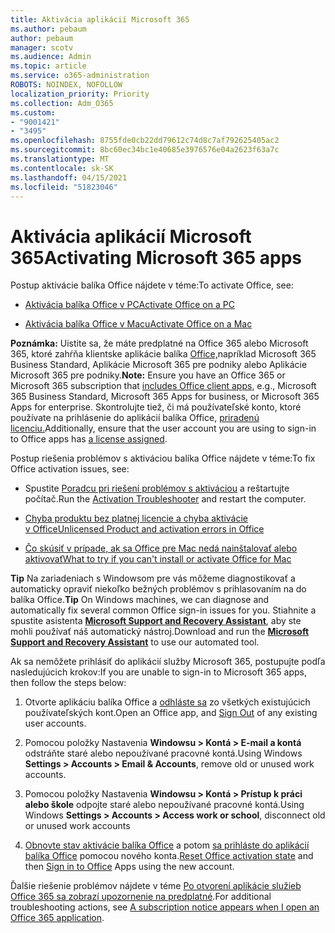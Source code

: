 ```yaml
---
title: Aktivácia aplikácií Microsoft 365
ms.author: pebaum
author: pebaum
manager: scotv
ms.audience: Admin
ms.topic: article
ms.service: o365-administration
ROBOTS: NOINDEX, NOFOLLOW
localization_priority: Priority
ms.collection: Adm_O365
ms.custom:
- "9001421"
- "3495"
ms.openlocfilehash: 8755fde0cb22dd79612c74d8c7af792625405ac2
ms.sourcegitcommit: 8bc60ec34bc1e40685e3976576e04a2623f63a7c
ms.translationtype: MT
ms.contentlocale: sk-SK
ms.lasthandoff: 04/15/2021
ms.locfileid: "51823046"
---
```

# <a name="activating-microsoft-365-apps"></a><span data-ttu-id="86032-102">Aktivácia aplikácií Microsoft 365</span><span class="sxs-lookup"><span data-stu-id="86032-102">Activating Microsoft 365 apps</span></span>

<span data-ttu-id="86032-103">Postup aktivácie balíka Office nájdete v téme:</span><span class="sxs-lookup"><span data-stu-id="86032-103">To activate Office, see:</span></span>

- [<span data-ttu-id="86032-104">Aktivácia balíka Office v PC</span><span class="sxs-lookup"><span data-stu-id="86032-104">Activate Office on a PC</span></span>](https://support.office.com/article/activate-office-5bd38f38-db92-448b-a982-ad170b1e187e) 

- [<span data-ttu-id="86032-105">Aktivácia balíka Office v Macu</span><span class="sxs-lookup"><span data-stu-id="86032-105">Activate Office on a Mac</span></span>](https://support.office.com/article/activate-office-for-mac-7f6646b1-bb14-422a-9ad4-a53410fcefb2)

<span data-ttu-id="86032-106">**Poznámka:**  Uistite sa, že máte predplatné na Office 365 alebo Microsoft 365, ktoré zahŕňa klientske aplikácie balíka [Office,](https://support.office.com/article/28cbc8cf-1332-4f04-9123-9b660abb629e)napríklad Microsoft 365 Business Standard, Aplikácie Microsoft 365 pre podniky alebo Aplikácie Microsoft 365 pre podniky.</span><span class="sxs-lookup"><span data-stu-id="86032-106">**Note:**  Ensure you have an Office 365 or Microsoft 365 subscription that [includes Office client apps](https://support.office.com/article/28cbc8cf-1332-4f04-9123-9b660abb629e), e.g., Microsoft 365 Business Standard, Microsoft 365 Apps for business, or Microsoft 365 Apps for enterprise.</span></span> <span data-ttu-id="86032-107">Skontrolujte tiež, či má používateľské konto, ktoré používate na prihlásenie do aplikácií balíka Office, [priradenú licenciu.](https://docs.microsoft.com/microsoft-365/admin/manage/assign-licenses-to-users)</span><span class="sxs-lookup"><span data-stu-id="86032-107">Additionally, ensure that the user account you are using to sign-in to Office apps has [a license assigned](https://docs.microsoft.com/microsoft-365/admin/manage/assign-licenses-to-users).</span></span>

<span data-ttu-id="86032-108">Postup riešenia problémov s aktiváciou balíka Office nájdete v téme:</span><span class="sxs-lookup"><span data-stu-id="86032-108">To fix Office activation issues, see:</span></span>

- <span data-ttu-id="86032-109">Spustite [Poradcu pri riešení problémov s aktiváciou](https://aka.ms/SARA-OfficeActivation-Alchemy) a reštartujte počítač.</span><span class="sxs-lookup"><span data-stu-id="86032-109">Run the [Activation Troubleshooter](https://aka.ms/SARA-OfficeActivation-Alchemy) and restart the computer.</span></span>
- [<span data-ttu-id="86032-110">Chyba produktu bez platnej licencie a chyba aktivácie v Office</span><span class="sxs-lookup"><span data-stu-id="86032-110">Unlicensed Product and activation errors in Office</span></span>](https://support.office.com/article/unlicensed-product-and-activation-errors-in-office-0d23d3c0-c19c-4b2f-9845-5344fedc4380)

- [<span data-ttu-id="86032-111">Čo skúsiť v prípade, ak sa Office pre Mac nedá nainštalovať alebo aktivovať</span><span class="sxs-lookup"><span data-stu-id="86032-111">What to try if you can't install or activate Office for Mac</span></span>](https://support.office.com/article/what-to-try-if-you-can-t-install-or-activate-office-for-mac-5efba2b4-b1e6-4e5f-bf3c-6ab945d03dea)

<span data-ttu-id="86032-112">**Tip** Na zariadeniach s Windowsom pre vás môžeme diagnostikovať a automaticky opraviť niekoľko bežných problémov s prihlasovaním na do balíka Office.</span><span class="sxs-lookup"><span data-stu-id="86032-112">**Tip** On Windows machines, we can diagnose and automatically fix several common Office sign-in issues for you.</span></span> <span data-ttu-id="86032-113">Stiahnite a spustite asistenta **[Microsoft Support and Recovery Assistant](https://aka.ms/SaRA-OfficeSignInScenario)**, aby ste mohli používať náš automatický nástroj.</span><span class="sxs-lookup"><span data-stu-id="86032-113">Download and run the  **[Microsoft Support and Recovery Assistant](https://aka.ms/SaRA-OfficeSignInScenario)** to use our automated tool.</span></span>

<span data-ttu-id="86032-114">Ak sa nemôžete prihlásiť do aplikácií služby Microsoft 365, postupujte podľa nasledujúcich krokov:</span><span class="sxs-lookup"><span data-stu-id="86032-114">If you are unable to sign-in to Microsoft 365 apps, then follow the steps below:</span></span>

1. <span data-ttu-id="86032-115">Otvorte aplikáciu balíka Office a [odhláste sa](https://go.microsoft.com/fwlink/?linkid=2114082) zo všetkých existujúcich používateľských kont.</span><span class="sxs-lookup"><span data-stu-id="86032-115">Open an Office app, and [Sign Out](https://go.microsoft.com/fwlink/?linkid=2114082) of any existing user accounts.</span></span>

2. <span data-ttu-id="86032-116">Pomocou položky Nastavenia **Windowsu > Kontá > E-mail a kontá** odstráňte staré alebo nepoužívané pracovné kontá.</span><span class="sxs-lookup"><span data-stu-id="86032-116">Using Windows **Settings > Accounts > Email & Accounts**, remove old or unused work accounts.</span></span>

3. <span data-ttu-id="86032-117">Pomocou položky Nastavenia **Windowsu > Kontá > Prístup k práci alebo škole** odpojte staré alebo nepoužívané pracovné kontá.</span><span class="sxs-lookup"><span data-stu-id="86032-117">Using Windows **Settings > Accounts > Access work or school**, disconnect old or unused work accounts</span></span>

4. <span data-ttu-id="86032-118">[Obnovte stav aktivácie balíka Office](https://docs.microsoft.com/office365/troubleshoot/activation/reset-office-365-proplus-activation-state) a potom [sa prihláste do aplikácií balíka Office](https://support.office.com/article/sign-in-to-office-b9582171-fd1f-4284-9846-bdd72bb28426) pomocou nového konta.</span><span class="sxs-lookup"><span data-stu-id="86032-118">[Reset Office activation state](https://docs.microsoft.com/office365/troubleshoot/activation/reset-office-365-proplus-activation-state) and then [Sign in to Office](https://support.office.com/article/sign-in-to-office-b9582171-fd1f-4284-9846-bdd72bb28426) Apps using the new account.</span></span>

<span data-ttu-id="86032-119">Ďalšie riešenie problémov nájdete v téme [Po otvorení aplikácie služieb Office 365 sa zobrazí upozornenie na predplatné](https://support.office.com/article/a-subscription-notice-appears-when-i-open-an-office-365-application-4cabe32c-f594-4c0e-9191-3d3ade10cceb).</span><span class="sxs-lookup"><span data-stu-id="86032-119">For additional troubleshooting actions, see [A subscription notice appears when I open an Office 365 application](https://support.office.com/article/a-subscription-notice-appears-when-i-open-an-office-365-application-4cabe32c-f594-4c0e-9191-3d3ade10cceb).</span></span>
